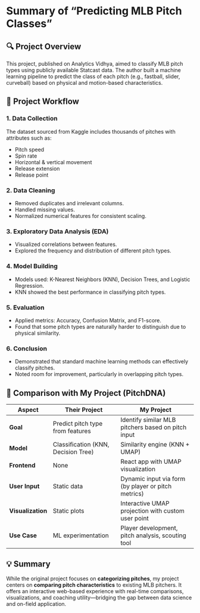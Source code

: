 
# Summary of “Predicting MLB Pitch Classes”

## 🔍 Project Overview

This project, published on Analytics Vidhya, aimed to classify MLB pitch types using publicly available Statcast data. The author built a machine learning pipeline to predict the class of each pitch (e.g., fastball, slider, curveball) based on physical and motion-based characteristics.

## 🧱 Project Workflow

### 1. Data Collection
The dataset sourced from Kaggle includes thousands of pitches with attributes such as:
- Pitch speed
- Spin rate
- Horizontal & vertical movement
- Release extension
- Release point

### 2. Data Cleaning
- Removed duplicates and irrelevant columns.
- Handled missing values.
- Normalized numerical features for consistent scaling.

### 3. Exploratory Data Analysis (EDA)
- Visualized correlations between features.
- Explored the frequency and distribution of different pitch types.

### 4. Model Building
- Models used: K-Nearest Neighbors (KNN), Decision Trees, and Logistic Regression.
- KNN showed the best performance in classifying pitch types.

### 5. Evaluation
- Applied metrics: Accuracy, Confusion Matrix, and F1-score.
- Found that some pitch types are naturally harder to distinguish due to physical similarity.

### 6. Conclusion
- Demonstrated that standard machine learning methods can effectively classify pitches.
- Noted room for improvement, particularly in overlapping pitch types.

## 🔄 Comparison with My Project (PitchDNA)

| Aspect | Their Project | My Project |
|--------|---------------|------------|
| **Goal** | Predict pitch type from features | Identify similar MLB pitchers based on pitch input |
| **Model** | Classification (KNN, Decision Tree) | Similarity engine (KNN + UMAP) |
| **Frontend** | None | React app with UMAP visualization |
| **User Input** | Static data | Dynamic input via form (by player or pitch metrics) |
| **Visualization** | Static plots | Interactive UMAP projection with custom user point |
| **Use Case** | ML experimentation | Player development, pitch analysis, scouting tool |

## 💡 Summary

While the original project focuses on **categorizing pitches**, my project centers on **comparing pitch characteristics** to existing MLB pitchers. It offers an interactive web-based experience with real-time comparisons, visualizations, and coaching utility—bridging the gap between data science and on-field application.
